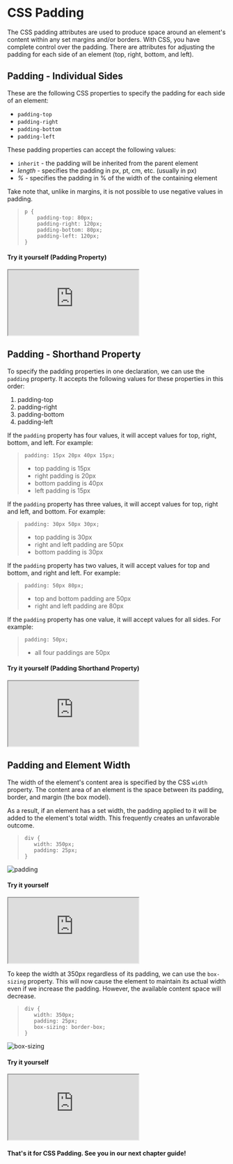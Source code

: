 # CSS Padding
The CSS padding attributes are used to produce space around an element's content within any set margins and/or borders. With CSS, you have complete control over the padding. There are attributes for adjusting the padding for each side of an element (top, right, bottom, and left).

## Padding - Individual Sides
These are the following CSS properties to specify the padding for each side of an element:
- `padding-top`
- `padding-right`
- `padding-bottom`
- `padding-left`

These padding properties can accept the following values:

- `inherit` - the padding will be inherited from the parent element
- _length_ - specifies the padding in px, pt, cm, etc. (usually in px)
- _%_ - specifies the padding in  % of the width of the containing element

Take note that, unlike in margins, it is not possible to use negative values in padding.
>```
> p {
>     padding-top: 80px;
>     padding-right: 120px;
>     padding-bottom: 80px;
>     padding-left: 120px;
> }
>```
#### Try it yourself (Padding Property)
<iframe src="https://replit.com/@PauleenGregana/CSS-Padding-Sample-1?lite=true"></iframe>

## Padding - Shorthand Property
To specify the padding properties in one declaration, we can use the `padding` property. It accepts the following values for these properties in this order:
1. padding-top
2. padding-right
3. padding-bottom
4. padding-left
   
If the `padding` property has four values, it will accept values for top, right, bottom, and left. For example:
>`padding: 15px 20px 40px 15px;`
> - top padding is 15px
> - right padding is 20px
> - bottom padding is 40px
> - left padding is 15px

If the `padding` property has three values, it will accept values for top, right and left, and bottom. For example:
>`padding: 30px 50px 30px;`
> - top padding is 30px
> - right and left padding are 50px
> - bottom padding is 30px

If the `padding` property has two values, it will accept values for top and bottom, and right and left. For example:
>`padding: 50px 80px;`
> - top and bottom padding are 50px
> - right and left padding are 80px

If the `padding` property has one value, it will accept values for all sides. For example:
>`padding: 50px;`
> - all four paddings are 50px

#### Try it yourself (Padding Shorthand Property)
<iframe src="https://replit.com/@PauleenGregana/CSS-Padding-Sample-2?lite=true"></iframe>

## Padding and Element Width
The width of the element's content area is specified by the CSS `width` property. The content area of an element is the space between its padding, border, and margin (the box model).

As a result, if an element has a set width, the padding applied to it will be added to the element's total width. This frequently creates an unfavorable outcome.
>```
> div {
>    width: 350px;
>    padding: 25px;
> }
>```
![padding](https://i.imgur.com/RFGjSLt.png
)
#### Try it yourself 
<iframe src="https://replit.com/@PauleenGregana/CSS-Padding-Sample-3?lite=true"></iframe>

To keep the width at 350px regardless of its padding, we can use the `box-sizing` property. This will now cause the element to maintain its actual width even if we increase the padding. However, the available content space will decrease.
>```
> div {
>    width: 350px;
>    padding: 25px;
>    box-sizing: border-box;
> }
>```
![box-sizing](https://i.imgur.com/anQda67.png)
#### Try it yourself 
<iframe src="https://replit.com/@PauleenGregana/CSS-Padding-Sample-4?lite=true"></iframe>

#### That's it for CSS Padding. See you in our next chapter guide!